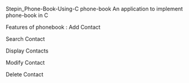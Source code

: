 Stepin_Phone-Book-Using-C
phone-book An application to implement phone-book in C

Features of phonebook : Add Contact

Search Contact

Display Contacts

Modify Contact

Delete Contact
